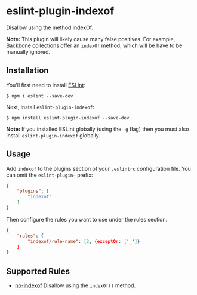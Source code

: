 # eslint-plugin-indexof

Disallow using the method indexOf.

__Note:__ This plugin will likely cause many false positives. For example,
Backbone collections offer an `indexOf` method, which will be have to be
manually ignored.

## Installation

You'll first need to install [ESLint](http://eslint.org):

```
$ npm i eslint --save-dev
```

Next, install `eslint-plugin-indexof`:

```
$ npm install eslint-plugin-indexof --save-dev
```

**Note:** If you installed ESLint globally (using the `-g` flag) then you must also install `eslint-plugin-indexof` globally.

## Usage

Add `indexof` to the plugins section of your `.eslintrc` configuration file. You can omit the `eslint-plugin-` prefix:

```json
{
    "plugins": [
        "indexof"
    ]
}
```


Then configure the rules you want to use under the rules section.

```json
{
    "rules": {
        "indexof/rule-name": [2, {exceptOn: ['_']}
    }
}
```

## Supported Rules

* [no-indexof](docs/rules/no-indexof.md) Disallow using the `indexOf()` method.







